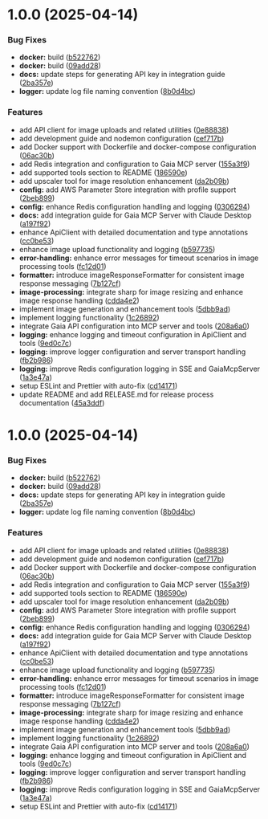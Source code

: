 # 1.0.0 (2025-04-14)


### Bug Fixes

* **docker:** build ([b522762](https://github.com/SipherAGI/gaia-mcp-server/commit/b5227627c55c15e6675a1e0fe852d0f171d78d13))
* **docker:** build ([09add28](https://github.com/SipherAGI/gaia-mcp-server/commit/09add28fe7212ae657b0d766d26a9f60ab0b0c4b))
* **docs:** update steps for generating API key in integration guide ([2ba357e](https://github.com/SipherAGI/gaia-mcp-server/commit/2ba357e043952704f2dca9d006ad694b132aef07))
* **logger:** update log file naming convention ([8b0d4bc](https://github.com/SipherAGI/gaia-mcp-server/commit/8b0d4bc2cd2b9e186b58ac0694d7f83b35294ce4))


### Features

* add API client for image uploads and related utilities ([0e88838](https://github.com/SipherAGI/gaia-mcp-server/commit/0e88838b65667d3d4ff707a2b809eb5e87fee8db))
* add development guide and nodemon configuration ([cef717b](https://github.com/SipherAGI/gaia-mcp-server/commit/cef717bf15e5582457f98763451bd928f1514ee7))
* add Docker support with Dockerfile and docker-compose configuration ([06ac30b](https://github.com/SipherAGI/gaia-mcp-server/commit/06ac30b8e2568b53d9bc1410c09ee9db5013cf2a))
* add Redis integration and configuration to Gaia MCP server ([155a3f9](https://github.com/SipherAGI/gaia-mcp-server/commit/155a3f98d2806f5f91dcccc475232ec65d014b16))
* add supported tools section to README ([186590e](https://github.com/SipherAGI/gaia-mcp-server/commit/186590e358ed43c5ec6042b16776820e31a7baff))
* add upscaler tool for image resolution enhancement ([da2b09b](https://github.com/SipherAGI/gaia-mcp-server/commit/da2b09b877b11915b709090991aab805f8e0a3cb))
* **config:** add AWS Parameter Store integration with profile support ([2beb899](https://github.com/SipherAGI/gaia-mcp-server/commit/2beb899a49f07fa7118c4f908f1f8c18a4aa58e8))
* **config:** enhance Redis configuration handling and logging ([0306294](https://github.com/SipherAGI/gaia-mcp-server/commit/0306294501b2a428f4d60ea7ba110f599fb3a59f))
* **docs:** add integration guide for Gaia MCP Server with Claude Desktop ([a197f92](https://github.com/SipherAGI/gaia-mcp-server/commit/a197f927e547c623e8a9c6e41cd89039a88ea4be))
* enhance ApiClient with detailed documentation and type annotations ([cc0be53](https://github.com/SipherAGI/gaia-mcp-server/commit/cc0be53fd4cb20b10264083b5757bbe6bdbee7a2))
* enhance image upload functionality and logging ([b597735](https://github.com/SipherAGI/gaia-mcp-server/commit/b59773514bb1ca6557fc3c2ee6ad71ad725efd5f))
* **error-handling:** enhance error messages for timeout scenarios in image processing tools ([fc12d01](https://github.com/SipherAGI/gaia-mcp-server/commit/fc12d019fbb79a3174f2f682e64bb99540c41dfd))
* **formatter:** introduce imageResponseFormatter for consistent image response messaging ([7b127cf](https://github.com/SipherAGI/gaia-mcp-server/commit/7b127cfc178460fa3371304603c1fc72f3e82f85))
* **image-processing:** integrate sharp for image resizing and enhance image response handling ([cdda4e2](https://github.com/SipherAGI/gaia-mcp-server/commit/cdda4e24577805192518e5a27d3a80214ce28a12))
* implement image generation and enhancement tools ([5dbb9ad](https://github.com/SipherAGI/gaia-mcp-server/commit/5dbb9adbbc69193fee5b0bc336ccfce988a1d24e))
* implement logging functionality ([1c26892](https://github.com/SipherAGI/gaia-mcp-server/commit/1c26892cac36272284ddbbe205020adfef36f363))
* integrate Gaia API configuration into MCP server and tools ([208a6a0](https://github.com/SipherAGI/gaia-mcp-server/commit/208a6a04ecdc91dd90edaf1313282ad09cc70bcf))
* **logging:** enhance logging and timeout configuration in ApiClient and tools ([9ed0c7c](https://github.com/SipherAGI/gaia-mcp-server/commit/9ed0c7c33215d859b469d32b9dc36821aeee03cf))
* **logging:** improve logger configuration and server transport handling ([fb2b986](https://github.com/SipherAGI/gaia-mcp-server/commit/fb2b9865aa5a688f84aecfc715df3b972e0dc6bc))
* **logging:** improve Redis configuration logging in SSE and GaiaMcpServer ([1a3e47a](https://github.com/SipherAGI/gaia-mcp-server/commit/1a3e47a79232ed2e612db8b6ba9a1decf4023a95))
* setup ESLint and Prettier with auto-fix ([cd14171](https://github.com/SipherAGI/gaia-mcp-server/commit/cd14171d80b5b79076a9928c58e30ab15cc6a0f1))
* update README and add RELEASE.md for release process documentation ([45a3ddf](https://github.com/SipherAGI/gaia-mcp-server/commit/45a3ddf3dc96c9ea6fd6a8c287f1e69a559de94e))

# 1.0.0 (2025-04-14)


### Bug Fixes

* **docker:** build ([b522762](https://github.com/SipherAGI/gaia-mcp-server/commit/b5227627c55c15e6675a1e0fe852d0f171d78d13))
* **docker:** build ([09add28](https://github.com/SipherAGI/gaia-mcp-server/commit/09add28fe7212ae657b0d766d26a9f60ab0b0c4b))
* **docs:** update steps for generating API key in integration guide ([2ba357e](https://github.com/SipherAGI/gaia-mcp-server/commit/2ba357e043952704f2dca9d006ad694b132aef07))
* **logger:** update log file naming convention ([8b0d4bc](https://github.com/SipherAGI/gaia-mcp-server/commit/8b0d4bc2cd2b9e186b58ac0694d7f83b35294ce4))


### Features

* add API client for image uploads and related utilities ([0e88838](https://github.com/SipherAGI/gaia-mcp-server/commit/0e88838b65667d3d4ff707a2b809eb5e87fee8db))
* add development guide and nodemon configuration ([cef717b](https://github.com/SipherAGI/gaia-mcp-server/commit/cef717bf15e5582457f98763451bd928f1514ee7))
* add Docker support with Dockerfile and docker-compose configuration ([06ac30b](https://github.com/SipherAGI/gaia-mcp-server/commit/06ac30b8e2568b53d9bc1410c09ee9db5013cf2a))
* add Redis integration and configuration to Gaia MCP server ([155a3f9](https://github.com/SipherAGI/gaia-mcp-server/commit/155a3f98d2806f5f91dcccc475232ec65d014b16))
* add supported tools section to README ([186590e](https://github.com/SipherAGI/gaia-mcp-server/commit/186590e358ed43c5ec6042b16776820e31a7baff))
* add upscaler tool for image resolution enhancement ([da2b09b](https://github.com/SipherAGI/gaia-mcp-server/commit/da2b09b877b11915b709090991aab805f8e0a3cb))
* **config:** add AWS Parameter Store integration with profile support ([2beb899](https://github.com/SipherAGI/gaia-mcp-server/commit/2beb899a49f07fa7118c4f908f1f8c18a4aa58e8))
* **config:** enhance Redis configuration handling and logging ([0306294](https://github.com/SipherAGI/gaia-mcp-server/commit/0306294501b2a428f4d60ea7ba110f599fb3a59f))
* **docs:** add integration guide for Gaia MCP Server with Claude Desktop ([a197f92](https://github.com/SipherAGI/gaia-mcp-server/commit/a197f927e547c623e8a9c6e41cd89039a88ea4be))
* enhance ApiClient with detailed documentation and type annotations ([cc0be53](https://github.com/SipherAGI/gaia-mcp-server/commit/cc0be53fd4cb20b10264083b5757bbe6bdbee7a2))
* enhance image upload functionality and logging ([b597735](https://github.com/SipherAGI/gaia-mcp-server/commit/b59773514bb1ca6557fc3c2ee6ad71ad725efd5f))
* **error-handling:** enhance error messages for timeout scenarios in image processing tools ([fc12d01](https://github.com/SipherAGI/gaia-mcp-server/commit/fc12d019fbb79a3174f2f682e64bb99540c41dfd))
* **formatter:** introduce imageResponseFormatter for consistent image response messaging ([7b127cf](https://github.com/SipherAGI/gaia-mcp-server/commit/7b127cfc178460fa3371304603c1fc72f3e82f85))
* **image-processing:** integrate sharp for image resizing and enhance image response handling ([cdda4e2](https://github.com/SipherAGI/gaia-mcp-server/commit/cdda4e24577805192518e5a27d3a80214ce28a12))
* implement image generation and enhancement tools ([5dbb9ad](https://github.com/SipherAGI/gaia-mcp-server/commit/5dbb9adbbc69193fee5b0bc336ccfce988a1d24e))
* implement logging functionality ([1c26892](https://github.com/SipherAGI/gaia-mcp-server/commit/1c26892cac36272284ddbbe205020adfef36f363))
* integrate Gaia API configuration into MCP server and tools ([208a6a0](https://github.com/SipherAGI/gaia-mcp-server/commit/208a6a04ecdc91dd90edaf1313282ad09cc70bcf))
* **logging:** enhance logging and timeout configuration in ApiClient and tools ([9ed0c7c](https://github.com/SipherAGI/gaia-mcp-server/commit/9ed0c7c33215d859b469d32b9dc36821aeee03cf))
* **logging:** improve logger configuration and server transport handling ([fb2b986](https://github.com/SipherAGI/gaia-mcp-server/commit/fb2b9865aa5a688f84aecfc715df3b972e0dc6bc))
* **logging:** improve Redis configuration logging in SSE and GaiaMcpServer ([1a3e47a](https://github.com/SipherAGI/gaia-mcp-server/commit/1a3e47a79232ed2e612db8b6ba9a1decf4023a95))
* setup ESLint and Prettier with auto-fix ([cd14171](https://github.com/SipherAGI/gaia-mcp-server/commit/cd14171d80b5b79076a9928c58e30ab15cc6a0f1))
